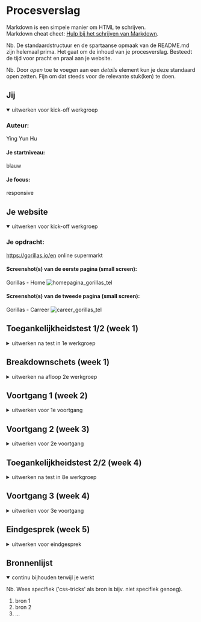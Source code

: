 # Procesverslag
Markdown is een simpele manier om HTML te schrijven.  
Markdown cheat cheet: [Hulp bij het schrijven van Markdown](https://github.com/adam-p/markdown-here/wiki/Markdown-Cheatsheet).

Nb. De standaardstructuur en de spartaanse opmaak van de README.md zijn helemaal prima. Het gaat om de inhoud van je procesverslag. Besteedt de tijd voor pracht en praal aan je website.

Nb. Door *open* toe te voegen aan een *details* element kun je deze standaard open zetten. Fijn om dat steeds voor de relevante stuk(ken) te doen.





## Jij

<details open>
  <summary>uitwerken voor kick-off werkgroep</summary>

  ### Auteur:
  Ying Yun Hu

  #### Je startniveau:
  blauw

  #### Je focus:
  responsive
 
</details>





## Je website

<details open>
  <summary>uitwerken voor kick-off werkgroep</summary>

  ### Je opdracht:
  https://gorillas.io/en 
  online supermarkt
  
  #### Screenshot(s) van de eerste pagina (small screen): 
  Gorillas - Home
![homepagina_gorillas_tel](https://user-images.githubusercontent.com/112943865/189537691-776ed745-879a-4a0e-8c83-1e8552fe5bb9.png)

  #### Screenshot(s) van de tweede pagina (small screen):
  Gorillas - Carreer
![career_gorillas_tel](https://user-images.githubusercontent.com/112943865/189537725-26c9009f-7ade-4b58-8803-7aeb8da03d1a.png)

 
</details>



## Toegankelijkheidstest 1/2 (week 1)

<details>
  <summary>uitwerken na test in 1e werkgroep</summary>

  ### Bevindingen
  Lijst met je bevindingen die in de test naar voren kwamen:

  #### Screenreader
  Hier korte omschrijving (met indien nodig afbeeldingen) Ik had nog nooit een screenreader gebruikt, dus alles wat nog een beetje uitzoeken hoe het werkte. Hiervoor was gelukkig een handleiding. Het was een beetje spelen met de shortcuts maar op een gegeven moment had ik door hoe het moest. Wel heb ik vaker een soort screenreader gezien op verschillende websites, zoals bij de website gemeente van Rotterdam die we moesten bestuderen voor Vormgeving. 
  
  Toen ik de screenreader ging testen op de Gorillas website, kwam ik iets geks tegen. Namelijk dat er een verborgen link stond bovenaan de pagina. Ik weet niet of dit expres is gedaan voor mensen die een screenreader gebruiken, want als ik normaal met mijn muis er overheen ga dan komt er niks tevoorschijn. Verder vond ik het gebruik van de screenreader een beetje raar omdat ik het natuurlijk niet gewend ben dat alles voor me wordt voorgelezen, en soms dan wil ik niet dat 'ie wat voorleest en ga ik random toetsen indrukken. 

  Hier een omschrijving van hoe het opgelost kan worden (met indien nodig afbeeldingen)
  Vooral alles heel visueel maken en knoppen op een logische plek plaatsen, dus niet dat bijvoorbeeld teksten en knoppen te nauw op elkaar staan of door elkaar staan. Overzichtelijkheid is belangrijk zodat je snel door alles heen kunt gaan. 

  #### Muis en Toetsenbord 
  Hier korte omschrijving (met indien nodig afbeeldingen)
  Hiervoor moesten we constant een ballon hooghouden. Dit was eerst wel wat lastig en ik kon niet eens scrollen omdat de ballon mij zo erg uit mijn concentratie haalde. Maar na een tijdje lukte het me zolang ik op het scherm gefocust was. Dit was dus niet zo lastig als ik had verwacht, wel kan ik me erbij voorstellen hoe het zou zijn om constant afgeleid te worden.

  Hier een omschrijving van hoe het opgelost kan worden (met indien nodig afbeeldingen)
  Voor mensen met een wat kortere aandachtsspan of mensen die een wat slechtere concentratie hebben is het vooral belangrijk ook om de website visueel en niet te formeel te maken. Zo is de kans groter dat degene zich verveelt. Korte videos of audio zou handig zijn. Zo hoeft de gebruiker zich niet perse te focussen op alleen tekst. 

  #### Motoriek (shocks, elastiekjes)
  Hier korte omschrijving (met indien nodig afbeeldingen)
  De shocks waren meer vervelend dan de elastiekjes. Dit is omdat ik nauwelijks wat kon doen met de shocks en alleen op het nare gevoel kon focussen. Ik probeerde door de site te gaan met de shockapparaat op, maar wilde er snel van af dus heb ik het maar snel afgedaan. Deze test was dus gefaald omdat het te lastig voor me was en ik zowat niks kon doen. 
  
  De elastiekjes waren dan wel weer wat makkelijker dan de shocks. Het scrollen was makkelijk omdat ik maar 2 vingers daarvoor moest gebruiken, maar als ik wilde typen dan was dat een uitdaging. Ik moest namelijk door het hele toetsenbord bewegen om een letter te kunnen typen, want je hebt maar zogenaamd 2 vingers. 
  
  Hier een omschrijving van hoe het opgelost kan worden (met indien nodig afbeeldingen)
  Een button of knop om iets in te spreken, en de website dit uit zal voeren. Eigenlijk een beetje hetzelfde als Siri. 
  

  #### Visueel (brillen, contrast, kleurenblind, dark/light). 
  Hier korte omschrijving (met indien nodig afbeeldingen)
  Je kreeg hierbij brillen met verschillende soorten glazen die een persoon met een visuele beperking zou zien. Wat voor een soort beperkingen weet ik niet zo goed meer, maar je had dan bijvoorbeeld een bril met allerlei soorten vlekjes erop of eentje waarvan de zijkanten zijn bedekt met zwart. Dit was opzicht wel te doen, bij sommige brillen moest ik me iets meer focussen (zoals bij de bril met een zwarte vlek) want hier kon je totaal niet goed doorheen kijken. De gele bril vond ik wel het makkelijkst omdat ik toevallig een zonnebril heb in die kleur. Alles leek ook nog eens veel kleurrijker, dus hiermee had ik geen moeite. 

  Hier een omschrijving van hoe het opgelost kan worden (met indien nodig afbeeldingen)
  Audio is hierbij ook heel belangrijk, of een screenreader voor degenen die een wat zwaardere beperking hebben. Of grote letters!

</details>



## Breakdownschets (week 1)

<details>
  <summary>uitwerken na afloop 2e werkgroep</summary>

  ### de hele pagina + dynamisch deek (menu en filters): 
  [breakdownschets.ai.zip](https://github.com/yingyunhu/FED/files/9543337/breakdownschets.ai.zip)

</details>





## Voortgang 1 (week 2)

<details>
  <summary>uitwerken voor 1e voortgang</summary>

  ### Stand van zaken
  hier dit ging goed & dit was lastig (neem ook screenshots op van delen van je website en code)


  ### Agenda voor meeting
  samen met je groepje opstellen

  | Ying      | Samantha        | Jaiden   
  | ---            | ---                | ---     |     
  | Verborgen content| en dit             | en ik dit   | 
  | Hamburger menu| dit als er tijd is | nog een punt | 
  | ...            | ...                | ...          | 

  ### Verslag van meeting
  hier na afloop snel de uitkomsten van de meeting vastleggen

 
  - mdn en css almanac zijn betrouwbare bronnen, w3schools niet altijd.
  - > = directe kindere selecteren
  - margin-right: auto = neemt alle ruimte in zodat de item aan de rechterkant komt te zitten.
  - https://alistapart.com/article/now-you-see-me/ // info over het verstoppen van content


</details>





## Voortgang 2 (week 3)

<details>
  <summary>uitwerken voor 2e voortgang</summary>

  ### Stand van zaken
  Het gaat tot nu toe wel goed met mijn html, maar er zijn nog een aantal dingen die niet zo goed gaan in mijn css zoals het invoegen van images in de sections. Dit moeten achtergrond images zijn maar dit lukt maar niet. De hamburgermenu heb ik soort van kunnen maken, maar dit is nog niet compleet. 


  ### Agenda voor meeting
  samen met je groepje opstellen

  | Ying     | student 2          | student 3    | student 4        |
  | Buttons, moet dat altijd 'a' zijn?            | ---                | ---          | ---              |
  | Achtergrond img per section  | en dit             | en ik dit    | en dan ik dat    |
  | Marquee, dit is een heel apart onderdeel in mijn code? Maar hij zit wel gewoon in de section. | dit als er tijd is | nog een punt | dit wil ik zeker |
  | Grids, tekst goed positioneren         | ...                | ...          | ...              |


  ### Verslag van meeting
  hier na afloop snel de uitkomsten van de meeting vastleggen

  - punt 1
  - punt 2
  - nog een punt
- ...

</details>





## Toegankelijkheidstest 2/2 (week 4)

<details>
  <summary>uitwerken na test in 8e werkgroep</summary>

  ### Bevindingen
  Lijst met je bevindingen die in de test naar voren kwamen (geef ook aan wat er verbeterd is):

  #### Screenreader
  Hier korte omschrijving (met indien nodig afbeeldingen)

  Hier een omschrijving van hoe het opgelost kan worden (met indien nodig afbeeldingen)


  #### Muis en Toetsenbord 
  Hier korte omschrijving (met indien nodig afbeeldingen)

  Hier een omschrijving van hoe het opgelost kan worden (met indien nodig afbeeldingen)


  #### Motoriek (shocks, elastiekjes)
  Hier korte omschrijving (met indien nodig afbeeldingen)

  Hier een omschrijving van hoe het opgelost kan worden (met indien nodig afbeeldingen)


  #### Visueel (brillen, contrast, kleurenblind, dark/light). 
  Hier korte omschrijving (met indien nodig afbeeldingen)

  Hier een omschrijving van hoe het opgelost kan worden (met indien nodig afbeeldingen)

</details>





## Voortgang 3 (week 4)

<details>
  <summary>uitwerken voor 3e voortgang</summary>

  ### Stand van zaken
  Ik heb deze week een start gemaakt aan mijn website. Ik heb tot nu toe gewerkt aan de header, navigatie


  ### Agenda voor meeting
  samen met je groepje opstellen

  | Ying     | Samantha          | Jaiden   | student 4        |
  | ---            | ---                | ---          | ---              |
  |           | en ik dit    | en dan ik dat    |
  |  | dit als er tijd is | nog een punt | dit wil ik zeker |
  | ...            | ...                | ...          | ...              |


  ### Verslag van meeting
  hier na afloop snel de uitkomsten van de meeting vastleggen
  - 
  - 
  -
</details>





## Eindgesprek (week 5)

<details>
  <summary>uitwerken voor eindgesprek</summary>

  ### Je uitkomst - karakteristiek screenshots:
  <img src="readme-images/dummy-plaatje.jpg" width="375px" alt="uitomst opdracht 1">


  ### Dit ging goed/Heb ik geleerd: 
  Korte omschrijving met plaatjes

  <img src="readme-images/dummy-plaatje.jpg" width="375px" alt="top">


  ### Dit was lastig/Is niet gelukt:
  Korte omschrijving met plaatjes

  <img src="readme-images/dummy-plaatje.jpg" width="375px" alt="bummer">
</details>





## Bronnenlijst

<details open>
  <summary>continu bijhouden terwijl je werkt</summary>

  Nb. Wees specifiek ('css-tricks' als bron is bijv. niet specifiek genoeg).

  1. bron 1
  2. bron 2
  3. ...

</details>
